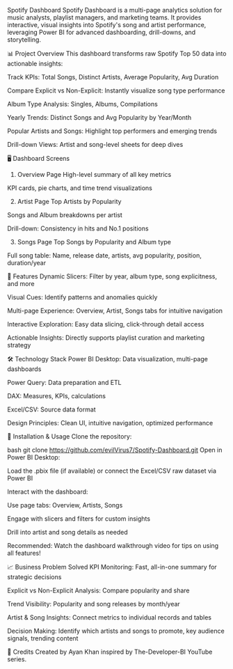 Spotify Dashboard
Spotify Dashboard is a multi-page analytics solution for music analysts, playlist managers, and marketing teams. It provides interactive, visual insights into Spotify's song and artist performance, leveraging Power BI for advanced dashboarding, drill-downs, and storytelling.

📊 Project Overview
This dashboard transforms raw Spotify Top 50 data into actionable insights:

Track KPIs: Total Songs, Distinct Artists, Average Popularity, Avg Duration

Compare Explicit vs Non-Explicit: Instantly visualize song type performance

Album Type Analysis: Singles, Albums, Compilations

Yearly Trends: Distinct Songs and Avg Popularity by Year/Month

Popular Artists and Songs: Highlight top performers and emerging trends

Drill-down Views: Artist and song-level sheets for deep dives

🖥️ Dashboard Screens
1. Overview Page
High-level summary of all key metrics

KPI cards, pie charts, and time trend visualizations

2. Artist Page
Top Artists by Popularity

Songs and Album breakdowns per artist

Drill-down: Consistency in hits and No.1 positions

3. Songs Page
Top Songs by Popularity and Album type

Full song table: Name, release date, artists, avg popularity, position, duration/year

🚀 Features
Dynamic Slicers: Filter by year, album type, song explicitness, and more

Visual Cues: Identify patterns and anomalies quickly

Multi-page Experience: Overview, Artist, Songs tabs for intuitive navigation

Interactive Exploration: Easy data slicing, click-through detail access

Actionable Insights: Directly supports playlist curation and marketing strategy

🛠️ Technology Stack
Power BI Desktop: Data visualization, multi-page dashboards

Power Query: Data preparation and ETL

DAX: Measures, KPIs, calculations

Excel/CSV: Source data format

Design Principles: Clean UI, intuitive navigation, optimized performance

📝 Installation & Usage
Clone the repository:

bash
git clone https://github.com/evilVirus7/Spotify-Dashboard.git
Open in Power BI Desktop:

Load the .pbix file (if available) or connect the Excel/CSV raw dataset via Power BI

Interact with the dashboard:

Use page tabs: Overview, Artists, Songs

Engage with slicers and filters for custom insights

Drill into artist and song details as needed

Recommended: Watch the dashboard walkthrough video for tips on using all features!

📈 Business Problem Solved
KPI Monitoring: Fast, all-in-one summary for strategic decisions

Explicit vs Non-Explicit Analysis: Compare popularity and share

Trend Visibility: Popularity and song releases by month/year

Artist & Song Insights: Connect metrics to individual records and tables

Decision Making: Identify which artists and songs to promote, key audience signals, trending content

🤝 Credits
Created by Ayan Khan inspired by The-Developer-BI YouTube series.